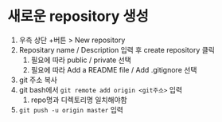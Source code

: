 # 새로운 repository 생성

1. 우측 상단 +버튼 > New repository
2. Repositary name / Description 입력 후 create repository 클릭
   1. 필요에 따라 public / private 선택
   2. 필요에 따라 Add a README file / Add .gitignore 선택
3. git 주소 복사
4. git bash에서 `git remote add origin <git주소>` 입력
   1. repo명과 디렉토리명 일치해야함
5. `git push -u origin master` 입력


